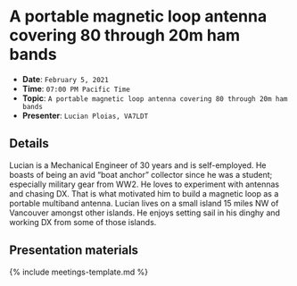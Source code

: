 # A portable magnetic loop antenna covering 80 through 20m ham bands

* **Date**: `February 5, 2021`
* **Time**: `07:00 PM Pacific Time`
* **Topic**: `A portable magnetic loop antenna covering 80 through 20m ham bands`
* **Presenter**: `Lucian Ploias, VA7LDT`

## Details

Lucian is a Mechanical Engineer of 30 years and is self-employed. He boasts of being an avid “boat anchor” collector since he was a student; especially military gear from WW2.  He loves to experiment with antennas and chasing DX.  That is what motivated him to build a magnetic loop as a portable multiband antenna.  Lucian lives on a small island 15 miles NW of Vancouver amongst other islands.  He enjoys setting sail in his dinghy and working DX from some of those islands.

## Presentation materials

{% include meetings-template.md %}

